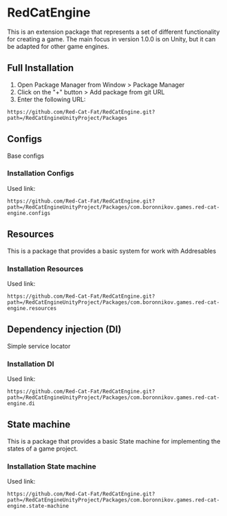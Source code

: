 # RedCatEngine

This is an extension package that represents a set of different functionality for creating a game. The main focus in version 1.0.0 is on Unity, but it can be adapted for other game engines.

## Full Installation

1. Open Package Manager from Window > Package Manager
2. Click on the "+" button > Add package from git URL
3. Enter the following URL:

```text
https://github.com/Red-Cat-Fat/RedCatEngine.git?path=/RedCatEngineUnityProject/Packages
```

## Configs

Base configs

### Installation Configs

Used link:

```text
https://github.com/Red-Cat-Fat/RedCatEngine.git?path=/RedCatEngineUnityProject/Packages/com.boronnikov.games.red-cat-engine.configs
```

## Resources

This is a package that provides a basic system for work with Addresables

### Installation Resources

Used link:

```text
https://github.com/Red-Cat-Fat/RedCatEngine.git?path=/RedCatEngineUnityProject/Packages/com.boronnikov.games.red-cat-engine.resources
```

## Dependency injection (DI)

Simple service locator

### Installation DI

Used link:

```text
https://github.com/Red-Cat-Fat/RedCatEngine.git?path=/RedCatEngineUnityProject/Packages/com.boronnikov.games.red-cat-engine.di
```

## State machine

This is a package that provides a basic State machine for implementing the states of a game project.

### Installation State machine

Used link:

```text
https://github.com/Red-Cat-Fat/RedCatEngine.git?path=/RedCatEngineUnityProject/Packages/com.boronnikov.games.red-cat-engine.state-machine
```
